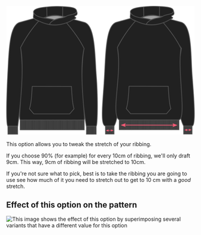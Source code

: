 ![Ribbing stretch on Hugo](./ribbingstretch.svg)

This option allows you to tweak the stretch of your ribbing.

If you choose 90% (for example) for every 10cm of ribbing, we'll only draft 9cm.
This way, 9cm of ribbing will be stretched to 10cm.

<Note>

If you're not sure what to pick, best is to take the ribbing you are going to use see how much of it
you need to stretch out to get to 10 cm with a *good* stretch.

</Note>

## Effect of this option on the pattern

![This image shows the effect of this option by superimposing several variants that have a different value for this option](hugo\_ribbingstretch\_sample.svg "Effect of this option on the pattern")
